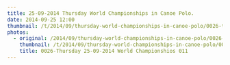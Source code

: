 ```yaml
---
title: 25-09-2014 Thursday World Championships in Canoe Polo.
date: 2014-09-25 12:00
thumbnail: /t/2014/09/thursday-world-championships-in-canoe-polo/0026-thursday-25-09-2014-world-championshios-011.jpg
photos:
  - original: /2014/09/thursday-world-championships-in-canoe-polo/0026-thursday-25-09-2014-world-championshios-011.jpg
    thumbnail: /t/2014/09/thursday-world-championships-in-canoe-polo/0026-thursday-25-09-2014-world-championshios-011.jpg
    title: 0026-Thursday 25-09-2014 World Championshios 011
---
```

